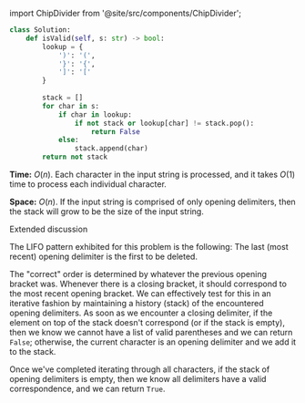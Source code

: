 import ChipDivider from '@site/src/components/ChipDivider';

```python
class Solution:
    def isValid(self, s: str) -> bool:
        lookup = {
            ')': '(',
            '}': '{',
            ']': '['
        }
        
        stack = []
        for char in s:
            if char in lookup:
                if not stack or lookup[char] != stack.pop():
                    return False
            else:
                stack.append(char)
        return not stack
```

**Time:** $O(n)$. Each character in the input string is processed, and it takes $O(1)$ time to process each individual character.

**Space:** $O(n)$. If the input string is comprised of only opening delimiters, then the stack will grow to be the size of the input string.

<ChipDivider>Extended discussion</ChipDivider> 

The LIFO pattern exhibited for this problem is the following: The last (most recent) opening delimiter is the first to be deleted.

The "correct" order is determined by whatever the previous opening bracket was. Whenever there is a closing bracket, it should correspond to the most recent opening bracket. We can effectively test for this in an iterative fashion by maintaining a history (stack) of the encountered opening delimiters. As soon as we encounter a closing delimiter, if the element on top of the stack doesn't correspond (or if the stack is empty), then we know we cannot have a list of valid parentheses and we can return `False`; otherwise, the current character is an opening delimiter and we add it to the stack.

Once we've completed iterating through all characters, if the stack of opening delimiters is empty, then we know all delimiters have a valid correspondence, and we can return `True`.